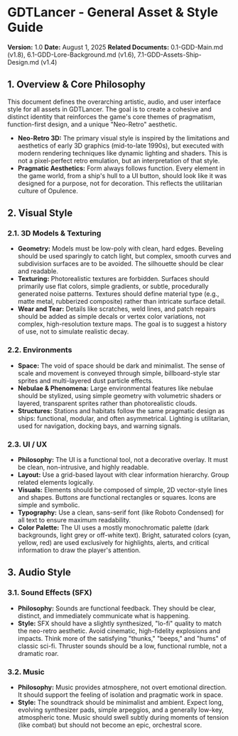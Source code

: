 # GDTLancer - General Asset & Style Guide

**Version:** 1.0
**Date:** August 1, 2025
**Related Documents:** 0.1-GDD-Main.md (v1.8), 6.1-GDD-Lore-Background.md (v1.6), 7.1-GDD-Assets-Ship-Design.md (v1.4)

## 1. Overview & Core Philosophy

This document defines the overarching artistic, audio, and user interface style for all assets in GDTLancer. The goal is to create a cohesive and distinct identity that reinforces the game's core themes of pragmatism, function-first design, and a unique "Neo-Retro" aesthetic.

* **Neo-Retro 3D:** The primary visual style is inspired by the limitations and aesthetics of early 3D graphics (mid-to-late 1990s), but executed with modern rendering techniques like dynamic lighting and shaders. This is not a pixel-perfect retro emulation, but an interpretation of that style.
* **Pragmatic Aesthetics:** Form always follows function. Every element in the game world, from a ship's hull to a UI button, should look like it was designed for a purpose, not for decoration. This reflects the utilitarian culture of Opulence.

## 2. Visual Style

### 2.1. 3D Models & Texturing
* **Geometry:** Models must be low-poly with clean, hard edges. Beveling should be used sparingly to catch light, but complex, smooth curves and subdivision surfaces are to be avoided. The silhouette should be clear and readable.
* **Texturing:** Photorealistic textures are forbidden. Surfaces should primarily use flat colors, simple gradients, or subtle, procedurally generated noise patterns. Textures should define material type (e.g., matte metal, rubberized composite) rather than intricate surface detail.
* **Wear and Tear:** Details like scratches, weld lines, and patch repairs should be added as simple decals or vertex color variations, not complex, high-resolution texture maps. The goal is to suggest a history of use, not to simulate realistic decay.

### 2.2. Environments
* **Space:** The void of space should be dark and minimalist. The sense of scale and movement is conveyed through simple, billboard-style star sprites and multi-layered dust particle effects.
* **Nebulae & Phenomena:** Large environmental features like nebulae should be stylized, using simple geometry with volumetric shaders or layered, transparent sprites rather than photorealistic clouds.
* **Structures:** Stations and habitats follow the same pragmatic design as ships: functional, modular, and often asymmetrical. Lighting is utilitarian, used for navigation, docking bays, and warning signals.

### 2.3. UI / UX
* **Philosophy:** The UI is a functional tool, not a decorative overlay. It must be clean, non-intrusive, and highly readable.
* **Layout:** Use a grid-based layout with clear information hierarchy. Group related elements logically.
* **Visuals:** Elements should be composed of simple, 2D vector-style lines and shapes. Buttons are functional rectangles or squares. Icons are simple and symbolic.
* **Typography:** Use a clean, sans-serif font (like Roboto Condensed) for all text to ensure maximum readability.
* **Color Palette:** The UI uses a mostly monochromatic palette (dark backgrounds, light grey or off-white text). Bright, saturated colors (cyan, yellow, red) are used exclusively for highlights, alerts, and critical information to draw the player's attention.

## 3. Audio Style

### 3.1. Sound Effects (SFX)
* **Philosophy:** Sounds are functional feedback. They should be clear, distinct, and immediately communicate what is happening.
* **Style:** SFX should have a slightly synthesized, "lo-fi" quality to match the neo-retro aesthetic. Avoid cinematic, high-fidelity explosions and impacts. Think more of the satisfying "thunks," "beeps," and "hums" of classic sci-fi. Thruster sounds should be a low, functional rumble, not a dramatic roar.

### 3.2. Music
* **Philosophy:** Music provides atmosphere, not overt emotional direction. It should support the feeling of isolation and pragmatic work in space.
* **Style:** The soundtrack should be minimalist and ambient. Expect long, evolving synthesizer pads, simple arpeggios, and a generally low-key, atmospheric tone. Music should swell subtly during moments of tension (like combat) but should not become an epic, orchestral score.
